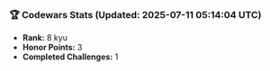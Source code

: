 ### 🏆 Codewars Stats (Updated: 2025-07-11 05:14:04 UTC)

- **Rank:** 8 kyu
- **Honor Points:** 3
- **Completed Challenges:** 1
